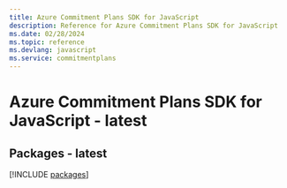 ```yaml
---
title: Azure Commitment Plans SDK for JavaScript
description: Reference for Azure Commitment Plans SDK for JavaScript
ms.date: 02/28/2024
ms.topic: reference
ms.devlang: javascript
ms.service: commitmentplans
---
```

# Azure Commitment Plans SDK for JavaScript - latest
## Packages - latest
[!INCLUDE [packages](commitment-plans-index.md)]